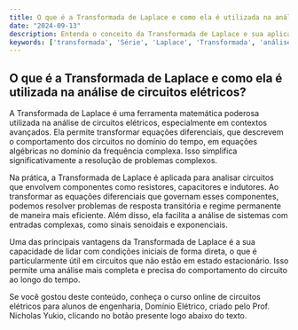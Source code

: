 ```yaml
---
title: O que é a Transformada de Laplace e como ela é utilizada na análise de circuitos elétricos?
date: "2024-09-13"
description: Entenda o conceito da Transformada de Laplace e sua aplicação na análise avançada de circuitos elétricos.
keywords: ['transformada', 'Série', 'Laplace', 'Transformada', 'análise', 'Definição', 'Avançada']
---
```


## O que é a Transformada de Laplace e como ela é utilizada na análise de circuitos elétricos?

A Transformada de Laplace é uma ferramenta matemática poderosa utilizada na análise de circuitos elétricos, especialmente em contextos avançados. Ela permite transformar equações diferenciais, que descrevem o comportamento dos circuitos no domínio do tempo, em equações algébricas no domínio da frequência complexa. Isso simplifica significativamente a resolução de problemas complexos.

Na prática, a Transformada de Laplace é aplicada para analisar circuitos que envolvem componentes como resistores, capacitores e indutores. Ao transformar as equações diferenciais que governam esses componentes, podemos resolver problemas de resposta transitória e regime permanente de maneira mais eficiente. Além disso, ela facilita a análise de sistemas com entradas complexas, como sinais senoidais e exponenciais.

Uma das principais vantagens da Transformada de Laplace é a sua capacidade de lidar com condições iniciais de forma direta, o que é particularmente útil em circuitos que não estão em estado estacionário. Isso permite uma análise mais completa e precisa do comportamento do circuito ao longo do tempo.

Se você gostou deste conteúdo, conheça o curso online de circuitos elétricos para alunos de engenharia, Domínio Elétrico, criado pelo Prof. Nicholas Yukio, clicando no botão presente logo abaixo do texto.